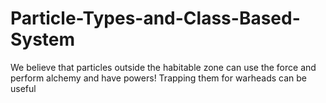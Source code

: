 # Particle-Types-and-Class-Based-System
We believe that particles outside the habitable zone can use the force and perform alchemy and have powers! Trapping them for warheads can be useful
